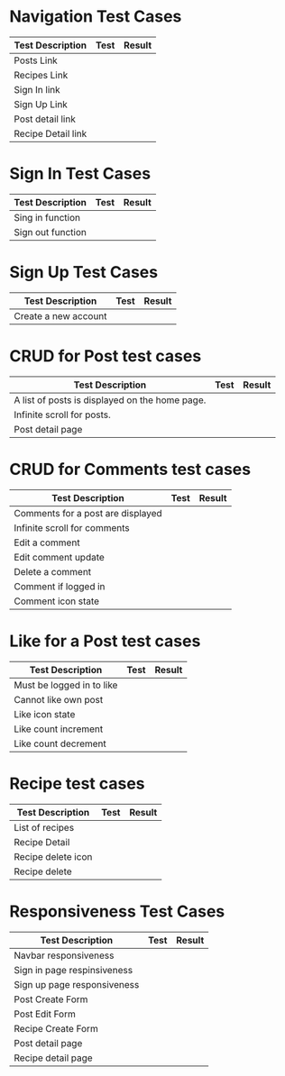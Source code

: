 # Navigation Test Cases
| Test Description              | Test | Result |
|-------------------------------|------------------------------------------|--------|
|Posts Link|||
|Recipes Link|||
|Sign In link|||
|Sign Up Link|||
|Post detail link|||
|Recipe Detail link|||
# Sign In Test Cases
| Test Description              | Test | Result |
|-------------------------------|------------------------------------------|--------|
|Sing in function|||
|Sign out function|||

# Sign Up Test Cases
| Test Description              | Test | Result |
|-------------------------------|------------------------------------------|--------|
|Create a new account|||

# CRUD for Post test cases
| Test Description              | Test | Result |
|-------------------------------|------------------------------------------|--------|
|A list of posts is displayed on the home page.|||
|Infinite scroll for posts.|||
|Post detail page|||

# CRUD for Comments test cases
| Test Description              | Test | Result |
|-------------------------------|------------------------------------------|--------|
|Comments for a post are displayed|||
|Infinite scroll for comments|||
|Edit a comment|||
|Edit comment update|||
|Delete a comment|||
|Comment if logged in|||
|Comment icon state|||
# Like for a Post test cases
| Test Description              | Test | Result |
|-------------------------------|------------------------------------------|--------|
|Must be logged in to like|||
|Cannot like own post|||
|Like icon state|||
|Like count increment|||
|Like count decrement|||

# Recipe test cases
| Test Description              | Test | Result |
|-------------------------------|------------------------------------------|--------|
|List of recipes|||
|Recipe Detail|||
|Recipe delete icon|||
|Recipe delete|||

# Responsiveness Test Cases
| Test Description              | Test | Result |
|-------------------------------|------------------------------------------|--------|
|Navbar responsiveness|||
|Sign in page respinsiveness|||
|Sign up page responsiveness|||
|Post Create Form|||
|Post Edit Form|||
|Recipe Create Form|||
|Post detail page|||
|Recipe detail page|||